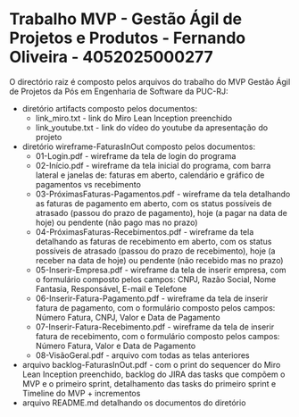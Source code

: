# Trabalho MVP - Gestão Ágil de Projetos e Produtos - Fernando Oliveira - 4052025000277

O directório raiz é composto pelos arquivos do trabalho do MVP Gestão Ágil de Projetos da Pós em Engenharia de Software da PUC-RJ:
  - diretório artifacts composto pelos documentos:
     - link_miro.txt - link do Miro Lean Inception preenchido
     - link_youtube.txt - link do vídeo do youtube da apresentação do projeto
  - diretório wireframe-FaturasInOut composto pelos documentos:
     - 01-Login.pdf - wireframe da tela de login do programa
     - 02-Início.pdf - wireframe da tela inicial do programa, com barra lateral e janelas de: faturas em aberto, calendário e gráfico de pagamentos vs recebimento
     - 03-PróximasFaturas-Pagamentos.pdf - wireframe da tela detalhando as faturas de pagamento em aberto, com os status possíveis de atrasado (passou do prazo de pagamento), hoje (a pagar na data de hoje) ou pendente (não pago mas no prazo)
     - 04-PróximasFaturas-Recebimentos.pdf - wireframe da tela detalhando as faturas de recebimento em aberto, com os status possíveis de atrasado (passou do prazo de recebimento), hoje (a receber na data de hoje) ou pendente (não recebido mas no prazo)
     - 05-Inserir-Empresa.pdf - wireframe da tela de inserir empresa, com o formulário composto pelos campos: CNPJ, Razão Social, Nome Fantasia, Responsável, E-mail e Telefone
     - 06-Inserir-Fatura-Pagamento.pdf - wireframe da tela de inserir fatura de pagamento, com o formulário composto pelos campos: Número Fatura, CNPJ, Valor e Data de Pagamento
     - 07-Inserir-Fatura-Recebimento.pdf - wireframe da tela de inserir fatura de recebimento, com o formulário composto pelos campos: Número Fatura, Valor e Data de Pagamento
     - 08-VisãoGeral.pdf - arquivo com todas as telas anteriores
  - arquivo backlog-FaturasInOut.pdf - com o print do sequencer do Miro Lean Inception preenchido, backlog do JIRA das tasks que compõem o MVP e o primeiro sprint, detalhamento das tasks do primeiro sprint e Timeline do MVP + incrementos
  - arquivo README.md detalhando os documentos do diretório

